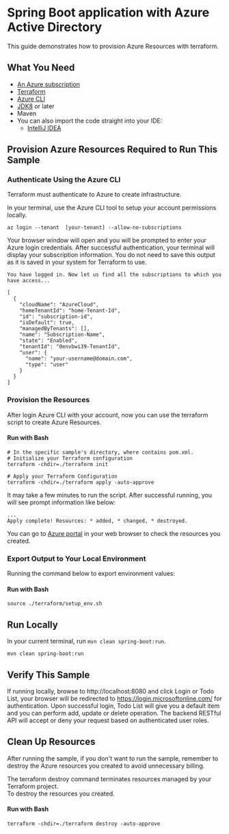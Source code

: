 # Spring Boot application with Azure Active Directory

This guide demonstrates how to provision Azure Resources with terraform.

## What You Need

- [An Azure subscription](https://azure.microsoft.com/free/)
- [Terraform](https://www.terraform.io/)
- [Azure CLI](https://docs.microsoft.com/cli/azure/install-azure-cli)
- [JDK8](https://www.oracle.com/java/technologies/downloads/) or later
- Maven
- You can also import the code straight into your IDE:
    - [IntelliJ IDEA](https://www.jetbrains.com/idea/download)

## Provision Azure Resources Required to Run This Sample

### Authenticate Using the Azure CLI
Terraform must authenticate to Azure to create infrastructure.

In your terminal, use the Azure CLI tool to setup your account permissions locally.

```shell
az login --tenant  [your-tenant] --allow-no-subscriptions
```

Your browser window will open and you will be prompted to enter your Azure login credentials. After successful authentication, your terminal will display your subscription information. You do not need to save this output as it is saved in your system for Terraform to use.

```shell
You have logged in. Now let us find all the subscriptions to which you have access...

[
  {
    "cloudName": "AzureCloud",
    "homeTenantId": "home-Tenant-Id",
    "id": "subscription-id",
    "isDefault": true,
    "managedByTenants": [],
    "name": "Subscription-Name",
    "state": "Enabled",
    "tenantId": "0envbwi39-TenantId",
    "user": {
      "name": "your-username@domain.com",
      "type": "user"
    }
  }
]
```

### Provision the Resources

After login Azure CLI with your account, now you can use the terraform script to create Azure Resources.

#### Run with Bash

```shell
# In the specific sample's directory, where contains pom.xml.
# Initialize your Terraform configuration
terraform -chdir=./terraform init

# Apply your Terraform Configuration
terraform -chdir=./terraform apply -auto-approve

```

It may take a few minutes to run the script. After successful running, you will see prompt information like below:

```shell
...
Apply complete! Resources: * added, * changed, * destroyed.

```

You can go to [Azure portal](https://ms.portal.azure.com/) in your web browser to check the resources you created.

### Export Output to Your Local Environment
Running the command below to export environment values:

#### Run with Bash

```shell
source ./terraform/setup_env.sh
```

## Run Locally

In your current terminal, run `mvn clean spring-boot:run`.

```shell
mvn clean spring-boot:run
```

## Verify This Sample
If running locally, browse to http://localhost:8080 and click Login or Todo List, your browser will be redirected to https://login.microsoftonline.com/ for authentication.
Upon successful login, Todo List will give you a default item and you can perform add, update or delete operation. The backend RESTful API will accept or deny your request based on authenticated user roles.

## Clean Up Resources
After running the sample, if you don't want to run the sample, remember to destroy the Azure resources you created to avoid unnecessary billing.

The terraform destroy command terminates resources managed by your Terraform project.   
To destroy the resources you created.

#### Run with Bash

```shell
terraform -chdir=./terraform destroy -auto-approve
```
